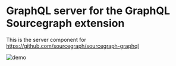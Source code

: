 # GraphQL server for the GraphQL Sourcegraph extension

This is the server component for https://github.com/sourcegraph/sourcegraph-graphql

![demo](https://user-images.githubusercontent.com/1387653/45993536-44d63c00-c044-11e8-8ac7-814165d3aecf.gif)
